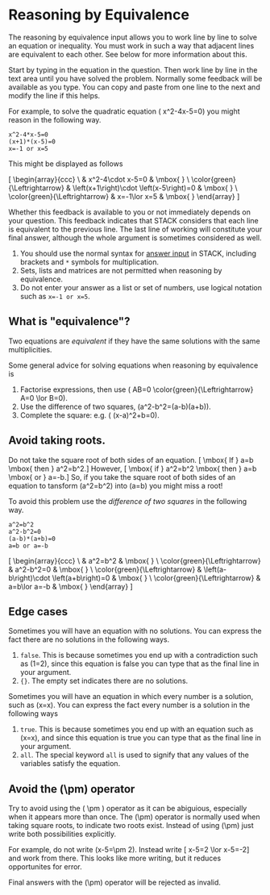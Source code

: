 # Reasoning by Equivalence

The reasoning by equivalence input allows you to work line by line to solve an equation or inequality.  You must work in such a way that adjacent lines are equivalent to each other.  See below for more information about this.

Start by typing in the equation in the question. Then work line by line in the text area until you have solved the problem.  Normally some feedback will be available as you type.  You can copy and paste from one line to the next and modify the line if this helps.

For example, to solve the quadratic equation \( x^2-4x-5=0\) you might reason in the following way.

    x^2-4*x-5=0
    (x+1)*(x-5)=0
    x=-1 or x=5

This might be displayed as follows

\[ \begin{array}{ccc} \  & x^2-4\cdot x-5=0 & \mbox{ } \\ \color{green}{\Leftrightarrow} & \left(x+1\right)\cdot \left(x-5\right)=0 & \mbox{ } \\ \color{green}{\Leftrightarrow} & x=-1\lor x=5 & \mbox{ } \end{array} \]

Whether this feedback is available to you or not immediately depends on your question.  This feedback indicates that STACK considers that each line is equivalent to the previous line.  The last line of working will constitute your final answer, although the whole argument is sometimes considered as well.

1. You should use the normal syntax for [answer input](Answer_input.md) in STACK, including brackets and `*` symbols for multiplication.
2. Sets, lists and matrices are not permitted when reasoning by equivalence.
3. Do not enter your answer as a list or set of numbers, use logical notation such as `x=-1 or x=5`.

## What is "equivalence"?

Two equations are *equivalent* if they have the same solutions with the same multiplicities.

Some general advice for solving equations when reasoning by equivalence is

1. Factorise expressions, then use \( AB=0 \color{green}{\Leftrightarrow} A=0 \lor B=0\).  
2. Use the difference of two squares, \(a^2-b^2=(a-b)(a+b)\).
3. Complete the square:  e.g. \( (x-a)^2+b=0\).

## Avoid taking roots.

Do not take the square root of both sides of an equation.
\[ \mbox{ If } a=b \mbox{ then } a^2=b^2.\]
However, 
\[ \mbox{ if } a^2=b^2 \mbox{ then } a=b \mbox{ or } a=-b.\]
So, if you take the square root of both sides of an equation to tansform \(a^2=b^2\) into \(a=b\) you might miss a root!

To avoid this problem use the *difference of two squares* in the following way.

    a^2=b^2
    a^2-b^2=0
    (a-b)*(a+b)=0
    a=b or a=-b

\[ \begin{array}{ccc} \  & a^2=b^2 & \mbox{ } \\ \color{green}{\Leftrightarrow} & a^2-b^2=0 & \mbox{ } \\ \color{green}{\Leftrightarrow} & \left(a-b\right)\cdot \left(a+b\right)=0 & \mbox{ } \\ \color{green}{\Leftrightarrow} & a=b\lor a=-b & \mbox{ } \end{array} \]

## Edge cases

Sometimes you will have an equation with no solutions.  You can express the fact there are no solutions in the following ways.

1. `false`.  This is because sometimes you end up with a contradiction such as \(1=2\), since this equation is false you can type that as the final line in your argument.
2. `{}`.  The empty set indicates there are no solutions.

Sometimes you will have an equation in which every number is a solution, such as \(x=x\).  You can express the fact every number is a solution in the following ways

1. `true`.  This is because sometimes you end up with an equation such as \(x=x\), and since this equation is true you can type that as the final line in your argument.
2. `all`.  The special keyword `all` is used to signify that any values of the variables satisfy the equation.

## Avoid the \(\pm\) operator

Try to avoid using the \( \pm \) operator as it can be abiguious, especially when it appears more than once.  The \(\pm\) operator is normally used when taking square roots, to indicate two roots exist.  Instead of using \(\pm\) just write both possibilities explicitly.

For example, do not write \(x-5=\pm 2\).  Instead write \[ x-5=2 \lor x-5=-2\]
and work from there.  This looks like more writing, but it reduces opportunites for error.

Final answers with the \(\pm\) operator will be rejected as invalid.